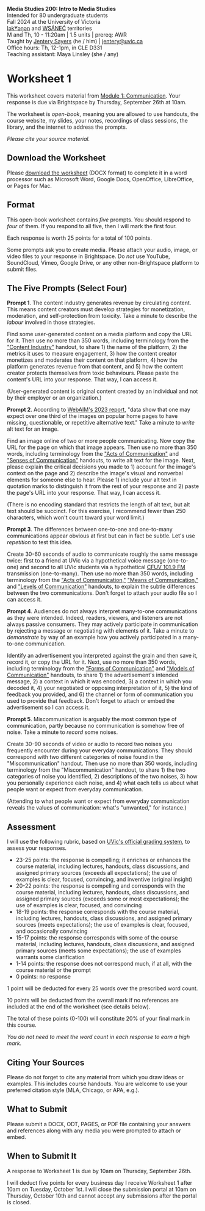 **Media Studies 200: Intro to Media Studies**       
Intended for 80 undergraduate students      
Fall 2024 at the University of Victoria   
[lək̓ʷəŋən](https://www.songheesnation.ca/community/l-k-ng-n-traditional-territory) and [<u>W</u>SÁNEĆ](https://wsanec.com/) territories    
M and Th, 10 - 11:20am | 1.5 units | prereq: AWR     
Taught by [Jentery Sayers](https://jntry.work/) (he / him) | [jentery@uvic.ca](mailto:jentery@uvic.ca)    
Office hours: Th, 12-1pm, in CLE D331    
Teaching assistant: Maya Linsley (she / any)

# Worksheet 1

This worksheet covers material from [Module 1: Communication](https://jentery.github.io/mdia200v3/#module-1-communication). Your response is due via Brightspace by Thursday, September 26th at 10am.   

The worksheet is *open-book*, meaning you are allowed to use handouts, the course website, my slides, your notes, recordings of class sessions, the library, and the internet to address the prompts.

*Please cite your source material.* 

## Download the Worksheet 

Please [download the worksheet](mdia200v3Worksheet1.docx) (DOCX format) to complete it in a word processor such as Microsoft Word, Google Docs, OpenOffice, LibreOffice, or Pages for Mac.  

## Format

This open-book worksheet contains *five* prompts. You should respond to *four* of them. If you respond to all five, then I will mark the first four. 

Each response is worth 25 points for a total of 100 points. 

Some prompts ask you to create media. Please attach your audio, image, or video files to your response in Brightspace. Do *not* use YouTube, SoundCloud, Vimeo, Google Drive, or any other non-Brightspace platform to submit files. 

## The Five Prompts (Select Four)

**Prompt 1**. The content industry generates revenue by circulating content. This means content creators must develop strategies for monetization, moderation, and self-protection from toxicity. Take a minute to describe the *labour* involved in those strategies.

Find some user-generated content on a media platform and copy the URL for it. Then use no more than 350 words, including terminology from the ["Content Industry"](https://bright.uvic.ca/d2l/le/lessons/358717/topics/2965740) handout, to share 1) the name of the platform, 2) the metrics it uses to measure engagement, 3) how the content creator monetizes and moderates their content on that platform, 4) how the platform generates revenue from that content, and 5) how the content creator protects themselves from toxic behaviours. Please paste the content's URL into your response. That way, I can access it.

(User-generated content is original content created by an individual and not by their employer or an organization.)

**Prompt 2**. According to [WebAIM's 2023 report](https://webaim.org/projects/million/#alttext), "data show that one may expect over one third of the images on popular home pages to have missing, questionable, or repetitive alternative text." Take a minute to *write* alt text for an image.

Find an image online of two or more people communicating. Now copy the URL for the page on which that image appears. Then use no more than 350 words, including terminology from the ["Acts of Communication"](https://bright.uvic.ca/d2l/le/lessons/358717/topics/2968976) and ["Senses of Communication"](https://bright.uvic.ca/d2l/le/lessons/358717/topics/2969015) handouts, to write alt text for the image. Next, please explain the critical decisions you made to 1) account for the image's context on the page and 2) describe the image's visual and nonverbal elements for someone else to hear. Please 1) include your alt text in quotation marks to distinguish it from the rest of your response and 2) paste the page's URL into your response. That way, I can access it.

(There is no encoding standard that restricts the length of alt text, but alt text should be succinct. For this exercise, I recommend fewer than 250 characters, which won't count toward your word limit.)

**Prompt 3**. The differences between one-to-one and one-to-many communications appear obvious at first but can in fact be subtle. Let's use *repetition* to test this idea.

Create 30-60 seconds of audio to communicate roughly the same message twice: first to a friend at UVic via a hypothetical voice message (one-to-one) and second to all UVic students via a hypothetical [CFUV 101.9 FM](https://cfuv.uvic.ca/) transmission (one-to-many). Then use no more than 350 words, including terminology from the ["Acts of Communication,"](https://bright.uvic.ca/d2l/le/lessons/358717/topics/2968976) ["Means of Communication,"](https://bright.uvic.ca/d2l/le/lessons/358717/topics/2971119) and ["Levels of Communication"](https://bright.uvic.ca/d2l/le/lessons/358717/topics/2974588) handouts, to explain the subtle differences between the two communications. Don't forget to attach your audio file so I can access it.

**Prompt 4**. Audiences do not always interpret many-to-one communications as they were intended. Indeed, readers, viewers, and listeners are not always passive consumers. They may actively participate in communication by rejecting a message or negotiating with elements of it. Take a minute to *demonstrate* by way of an example how you actively participated in a many-to-one communication. 

Identify an advertisement you interpreted against the grain and then save it, record it, or copy the URL for it. Next, use no more than 350 words, including terminology from the ["Forms of Communication"](https://bright.uvic.ca/d2l/le/lessons/358717/topics/2980938) and ["Models of Communication"](https://bright.uvic.ca/d2l/le/lessons/358717/topics/2985287) handouts, to share 1) the advertisement's intended message, 2) a context in which it was encoded, 3) a context in which you decoded it, 4) your negotiated or opposing interpretation of it, 5) the kind of feedback you provided, and 6) the channel or form of communication you used to provide that feedback. Don't forget to attach or embed the advertisement so I can access it.

**Prompt 5**. Miscommunication is arguably the most common type of communication, partly because no communication is somehow free of noise. Take a minute to *record* some noises. 

Create 30-90 seconds of video or audio to record two noises you frequently encounter during your everyday communications. They should correspond with two different categories of noise found in the "Miscommunication" handout. Then use no more than 350 words, including terminology from the "Miscommunication" handout, to share 1) the two categories of noise you identified, 2) descriptions of the two noises, 3) how you personally experience each noise, and 4) what each tells us about what people want or expect from everyday communication. 

(Attending to what people want or expect from everyday communication reveals the values of communication: what's "unwanted," for instance.)

## Assessment 

I will use the following rubric, based on [UVic's official grading system](https://www.uvic.ca/calendar/undergrad/index.php#/policy/S1AAgoGuV?bc=true&bcCurrent=14%20-%20Grading&bcGroup=Undergraduate%20Academic%20Regulations&bcItemType=policies), to assess your responses. 

* 23-25 points: the response is compelling; it enriches or enhances the course material, including lectures, handouts, class discussions, and assigned primary sources (exceeds all expectations); the use of examples is clear, focused, convincing, and inventive (original insight)
* 20-22 points: the response is compelling and corresponds with the course material, including lectures, handouts, class discussions, and assigned primary sources (exceeds some or most expectations); the use of examples is clear, focused, and convincing 
* 18-19 points: the response corresponds with the course material, including lectures, handouts, class discussions, and assigned primary sources (meets expectations); the use of examples is clear, focused, and occasionally convincing
* 15-17 points: the response corresponds with some of the course material, including lectures, handouts, class discussions, and assigned primary sources (meets some expectations); the use of examples warrants some clarification 
* 1-14 points: the response does not correspond much, if at all, with the course material or the prompt
* 0 points: no response  

1 point will be deducted for every 25 words over the prescribed word count. 

10 points will be deducted from the overall mark if no references are included at the end of the worksheet (see details below).

The total of these points (0-100) will constitute 20% of your final mark in this course. 

*You do not need to meet the word count in each response to earn a high mark.* 

## Citing Your Sources 

Please do not forget to cite any material from which you draw ideas or examples. This includes course handouts. You are welcome to use your preferred citation style (MLA, Chicago, or APA, e.g.).  

## What to Submit 

Please submit a DOCX, ODT, PAGES, or PDF file containing your answers and references along with any media you were prompted to attach or embed. 

## When to Submit It

A response to Worksheet 1 is due by 10am on Thursday, September 26th. 

I will deduct five points for every business day I receive Worksheet 1 after 10am on Tuesday, October 1st. I will close the submission portal at 10am on Thursday, October 10th and cannot accept any submissions after the portal is closed.
